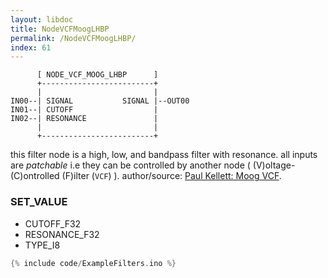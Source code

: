 ```yaml
---
layout: libdoc
title: NodeVCFMoogLHBP
permalink: /NodeVCFMoogLHBP/
index: 61
---
```


          [ NODE_VCF_MOOG_LHBP      ]       
          +-------------------------+       
          |                         |       
    IN00--| SIGNAL           SIGNAL |--OUT00
    IN01--| CUTOFF                  |       
    IN02--| RESONANCE               |       
          |                         |       
          +-------------------------+       

this filter node is a high, low, and bandpass filter with resonance. all inputs are *patchable* i.e they can be controlled by another node ( (V)oltage-(C)ontrolled (F)ilter (`VCF`) ). author/source: [Paul Kellett: Moog VCF](https://www.musicdsp.org/en/latest/Filters/25-moog-vcf-variation-1.html).

### SET_VALUE

- CUTOFF_F32
- RESONANCE_F32
- TYPE_I8


```c
{% include code/ExampleFilters.ino %}
```

